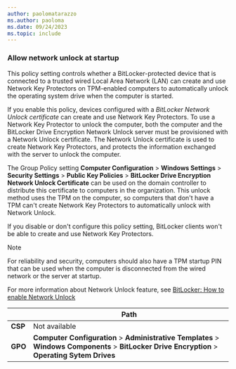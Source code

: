 ```yaml
---
author: paolomatarazzo
ms.author: paoloma
ms.date: 09/24/2023
ms.topic: include
---
```


### Allow network unlock at startup

This policy setting controls whether a BitLocker-protected device that is connected to a trusted wired Local Area Network (LAN) can create and use Network Key Protectors on TPM-enabled computers to automatically unlock the operating system drive when the computer is started.

If you enable this policy, devices configured with a *BitLocker Network Unlock certificate* can create and use Network Key Protectors. To use a Network Key Protector to unlock the computer, both the computer and the BitLocker Drive Encryption Network Unlock server must be provisioned with a Network Unlock certificate. The Network Unlock certificate is used to create Network Key Protectors, and protects the information exchanged with the server to unlock the computer.

The Group Policy setting **Computer Configuration** > **Windows Settings** > **Security Settings** > **Public Key Policies** > **BitLocker Drive Encryption Network Unlock Certificate** can be used on the domain controller to distribute this certificate to computers in the organization. This unlock method uses the TPM on the computer, so computers that don't have a TPM can't create Network Key Protectors to automatically unlock with Network Unlock.

If you disable or don't configure this policy setting, BitLocker clients won't be able to create and use Network Key Protectors.

> [!NOTE]
> For reliability and security, computers should also have a TPM startup PIN that can be used when the computer is disconnected from the wired network or the server at startup.

For more information about Network Unlock feature, see [BitLocker: How to enable Network Unlock](../bitlocker-how-to-enable-network-unlock.md)

|  | Path |
|--|--|
| **CSP** | Not available |
| **GPO** | **Computer Configuration** > **Administrative Templates** > **Windows Components** > **BitLocker Drive Encryption** > **Operating Sytem Drives** |
